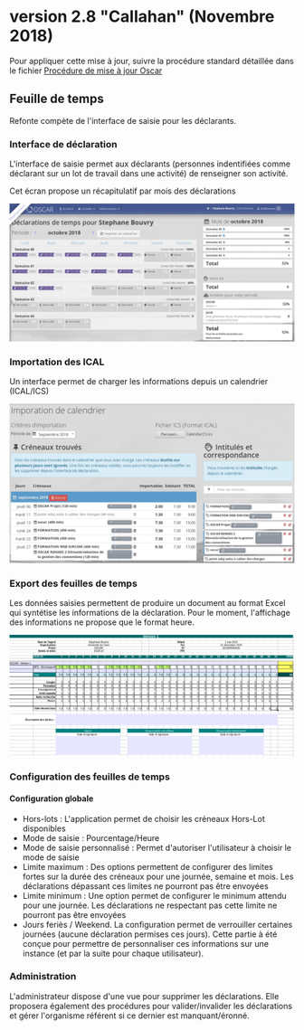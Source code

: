 # version 2.8 "Callahan" (Novembre 2018)

Pour appliquer cette mise à jour, suivre la procédure standard détaillée dans le fichier [Procédure de mise à jour Oscar](./doc/update.md)


## Feuille de temps

Refonte compète de l'interface de saisie pour les déclarants.


### Interface de déclaration

L'interface de saisie permet aux déclarants (personnes indentifiées comme déclarant sur un lot de travail dans une activité) de renseigner son activité.

Cet écran propose un récapitulatif par mois des déclarations

![Nouvelle inteface de déclaration](doc/images/declaration-v2.png)


### Importation des ICAL

Un interface permet de charger les informations depuis un calendrier (ICAL/ICS)

![Nouvelle inteface de déclaration](doc/images/import-ical.png)

### Export des feuilles de temps

Les données saisies permettent de produire un document au format Excel qui syntétise les informations de la déclaration. Pour le moment, l'affichage des informations ne propose que le format heure.

![Nouvelle inteface de déclaration](doc/images/feuille-de-temps.png)


### Configuration des feuilles de temps

#### Configuration globale

 - Hors-lots : L'application permet de choisir les créneaux Hors-Lot disponibles 
 - Mode de saisie : Pourcentage/Heure
 - Mode de saisie personnalisé : Permet d'autoriser l'utilisateur à choisir le mode de saisie
 - Limite maximum : Des options permettent de configurer des limites fortes sur la durée des créneaux pour une journée, semaine et mois. Les déclarations dépassant ces limites ne pourront pas être envoyées
 - Limite minimum : Une option permet de configurer le minimum attendu pour une journée. Les déclarations ne respectant pas cette limite ne pourront pas être envoyées
 - Jours feriès / Weekend. La configuration permet de verrouiller certaines journées (aucune déclaration permises ces jours). Cette partie à été conçue pour permettre de personnaliser ces informations sur une instance (et par la suite pour chaque utilisateur).
 
 
### Administration

L'administrateur dispose d'une vue pour supprimer les déclarations. Elle proposera également des procédures pour valider/invalider les déclarations et gérer l'organisme référent si ce dernier est manquant/éronné.
 



